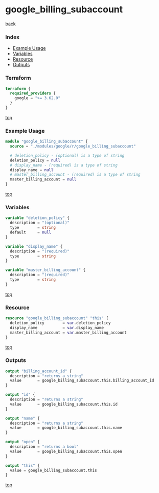 # google_billing_subaccount

[back](../google.md)

### Index

- [Example Usage](#example-usage)
- [Variables](#variables)
- [Resource](#resource)
- [Outputs](#outputs)

### Terraform

```terraform
terraform {
  required_providers {
    google = ">= 3.62.0"
  }
}
```

[top](#index)

### Example Usage

```terraform
module "google_billing_subaccount" {
  source = "./modules/google/r/google_billing_subaccount"

  # deletion_policy - (optional) is a type of string
  deletion_policy = null
  # display_name - (required) is a type of string
  display_name = null
  # master_billing_account - (required) is a type of string
  master_billing_account = null
}
```

[top](#index)

### Variables

```terraform
variable "deletion_policy" {
  description = "(optional)"
  type        = string
  default     = null
}

variable "display_name" {
  description = "(required)"
  type        = string
}

variable "master_billing_account" {
  description = "(required)"
  type        = string
}
```

[top](#index)

### Resource

```terraform
resource "google_billing_subaccount" "this" {
  deletion_policy        = var.deletion_policy
  display_name           = var.display_name
  master_billing_account = var.master_billing_account
}
```

[top](#index)

### Outputs

```terraform
output "billing_account_id" {
  description = "returns a string"
  value       = google_billing_subaccount.this.billing_account_id
}

output "id" {
  description = "returns a string"
  value       = google_billing_subaccount.this.id
}

output "name" {
  description = "returns a string"
  value       = google_billing_subaccount.this.name
}

output "open" {
  description = "returns a bool"
  value       = google_billing_subaccount.this.open
}

output "this" {
  value = google_billing_subaccount.this
}
```

[top](#index)